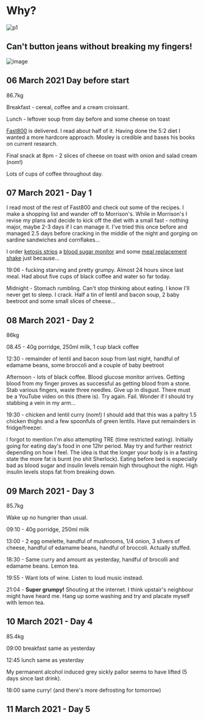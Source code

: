 # Why?

![p1](https://user-images.githubusercontent.com/5879154/110377921-e1da9300-804c-11eb-9092-44846b0d32a3.JPG)

## Can't button jeans without breaking my fingers!

![image](https://user-images.githubusercontent.com/5879154/110463339-b5189100-80c9-11eb-92c2-0d7a0aa27c4c.png)

## 06 March 2021 Day before start

86.7kg

Breakfast - cereal, coffee and a cream croissant. 

Lunch - leftover soup from day before and some cheese on toast

[Fast800](https://www.amazon.co.uk/Fast-800-combine-intermittent-long-term/dp/1780723628/ref=sr_1_2?dchild=1&keywords=fast+800&qid=1615143147&sr=8-2) is delivered. I read about half of it. Having done the 5:2 diet I wanted a more hardcore approach. Mosley is credible and bases his books on current research.

Final snack at 8pm - 2 slices of cheese on toast with onion and salad cream (nom!)

Lots of cups of coffee throughout day.

## 07 March 2021 - Day 1

I read most of the rest of Fast800 and check out some of the recipes. I make a shopping list and wander off to Morrison's. While in Morrison's I revise my plans and decide to kick off the diet with a small fast - nothing major, maybe 2-3 days if I can manage it. I've tried this once before and managed 2.5 days before cracking in the middle of the night and gorging on sardine sandwiches and cornflakes...

I order [ketosis strips](https://www.amazon.co.uk/gp/product/B084VKSW5G/ref=ppx_yo_dt_b_asin_title_o00_s00?ie=UTF8&psc=1) a [blood sugar monitor](https://www.amazon.co.uk/gp/product/B08146YKWY/ref=ppx_yo_dt_b_asin_title_o00_s00?ie=UTF8&psc=1) and some [meal replacement shake](https://www.amazon.co.uk/gp/product/B0013GKCE4/ref=ppx_yo_dt_b_asin_title_o00_s00?ie=UTF8&psc=1) just because...

19:06 - fucking starving and pretty grumpy. Almost 24 hours since last meal. Had about five cups of black coffee and water so far today.

Midnight - Stomach rumbling. Can't stop thinking about eating. I know I'll never get to sleep. I crack. Half a tin of lentil and bacon soup, 2 baby beetroot and some small slices of cheese...

## 08 March 2021 - Day 2

86kg

08.45 - 40g porridge, 250ml milk, 1 cup black coffee

12:30 - remainder of lentil and bacon soup from last night, handful of edamame beans, some broccoli and a couple of baby beetroot

Afternoon - lots of black coffee. Blood glucose monitor arrives. Getting blood from my finger proves as successful as getting blood from a stone. Stab various fingers, waste three needles. Give up in disgust. There must be a YouTube video on this (there is). Try again. Fail. Wonder if I should try stabbing a vein in my arm...

19:30 - chicken and lentil curry (nom!) I should add that this was a paltry 1.5 chicken thighs and a few spoonfuls of green lentils. Have put remainders in fridge/freezer.

I forgot to mention I'm also attempting TRE (time restricted eating). Initially going for eating day's food in one 12hr period. May try and further restrict depending on how I feel. The idea is that the longer your body is in a fasting state the more fat is burnt (no shit Sherlock). Eating before bed is especially bad as blood sugar and insulin levels remain high throughout the night. High insulin levels stops fat from breaking down.

## 09 March 2021 - Day 3

85.7kg

Wake up no hungrier than usual.

09:10 - 40g porridge, 250ml milk

13:00 - 2 egg omelette, handful of mushrooms, 1/4 onion, 3 slivers of cheese, handful of edamame beans, handful of broccoli. Actually stuffed.

18:30 - Same curry and amount as yesterday, handful of brocolli and edamame beans. Lemon tea.

19:55 - Want lots of wine. Listen to loud music instead.

21:04 - **Super grumpy!** Shouting at the internet. I think upstair's neighbour might have heard me. Hang up some washing and try and placate myself with lemon tea.

## 10 March 2021 - Day 4

85.4kg

09:00 breakfast same as yesterday

12:45 lunch same as yesterday

My permanent alcohol induced grey sickly pallor seems to have lifted (5 days since last drink).

18:00 same curry! (and there's more defrosting for tomorrow)

## 11 March 2021 - Day 5

